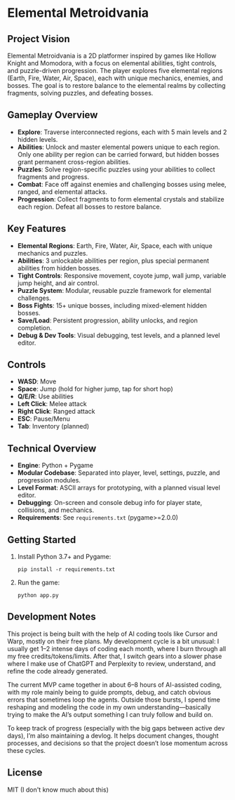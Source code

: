 # Elemental Metroidvania

## Project Vision
Elemental Metroidvania is a 2D platformer inspired by games like Hollow Knight and Momodora, with a focus on elemental abilities, tight controls, and puzzle-driven progression. The player explores five elemental regions (Earth, Fire, Water, Air, Space), each with unique mechanics, enemies, and bosses. The goal is to restore balance to the elemental realms by collecting fragments, solving puzzles, and defeating bosses.

## Gameplay Overview
- **Explore**: Traverse interconnected regions, each with 5 main levels and 2 hidden levels.
- **Abilities**: Unlock and master elemental powers unique to each region. Only one ability per region can be carried forward, but hidden bosses grant permanent cross-region abilities.
- **Puzzles**: Solve region-specific puzzles using your abilities to collect fragments and progress.
- **Combat**: Face off against enemies and challenging bosses using melee, ranged, and elemental attacks.
- **Progression**: Collect fragments to form elemental crystals and stabilize each region. Defeat all bosses to restore balance.

## Key Features
- **Elemental Regions**: Earth, Fire, Water, Air, Space, each with unique mechanics and puzzles.
- **Abilities**: 3 unlockable abilities per region, plus special permanent abilities from hidden bosses.
- **Tight Controls**: Responsive movement, coyote jump, wall jump, variable jump height, and air control.
- **Puzzle System**: Modular, reusable puzzle framework for elemental challenges.
- **Boss Fights**: 15+ unique bosses, including mixed-element hidden bosses.
- **Save/Load**: Persistent progression, ability unlocks, and region completion.
- **Debug & Dev Tools**: Visual debugging, test levels, and a planned level editor.

## Controls
- **WASD**: Move
- **Space**: Jump (hold for higher jump, tap for short hop)
- **Q/E/R**: Use abilities
- **Left Click**: Melee attack
- **Right Click**: Ranged attack
- **ESC**: Pause/Menu
- **Tab**: Inventory (planned)

## Technical Overview
- **Engine**: Python + Pygame
- **Modular Codebase**: Separated into player, level, settings, puzzle, and progression modules.
- **Level Format**: ASCII arrays for prototyping, with a planned visual level editor.
- **Debugging**: On-screen and console debug info for player state, collisions, and mechanics.
- **Requirements**: See `requirements.txt` (pygame>=2.0.0)

## Getting Started
1. Install Python 3.7+ and Pygame:
   ```
   pip install -r requirements.txt
   ```
2. Run the game:
   ```
   python app.py
   ```

## Development Notes
This project is being built with the help of AI coding tools like Cursor and Warp, mostly on their free plans. My development cycle is a bit unusual: I usually get 1–2 intense days of coding each month, where I burn through all my free credits/tokens/limits. After that, I switch gears into a slower phase where I make use of ChatGPT and Perplexity to review, understand, and refine the code already generated.

The current MVP came together in about 6–8 hours of AI-assisted coding, with my role mainly being to guide prompts, debug, and catch obvious errors that sometimes loop the agents. Outside those bursts, I spend time reshaping and modeling the code in my own understanding—basically trying to make the AI’s output something I can truly follow and build on.

To keep track of progress (especially with the big gaps between active dev days), I’m also maintaining a devlog. It helps document changes, thought processes, and decisions so that the project doesn’t lose momentum across these cycles.

## License
MIT (I don't know much about this)
